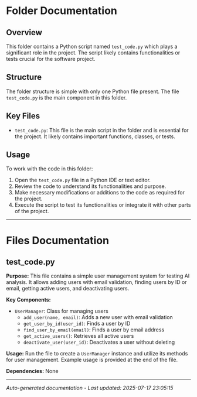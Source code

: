 # Folder Documentation

## Overview
This folder contains a Python script named `test_code.py` which plays a significant role in the project. The script likely contains functionalities or tests crucial for the software project.

## Structure
The folder structure is simple with only one Python file present. The file `test_code.py` is the main component in this folder.

## Key Files
- `test_code.py`: This file is the main script in the folder and is essential for the project. It likely contains important functions, classes, or tests.

## Usage
To work with the code in this folder:
1. Open the `test_code.py` file in a Python IDE or text editor.
2. Review the code to understand its functionalities and purpose.
3. Make necessary modifications or additions to the code as required for the project.
4. Execute the script to test its functionalities or integrate it with other parts of the project.

---

# Files Documentation

## test_code.py

**Purpose:** This file contains a simple user management system for testing AI analysis. It allows adding users with email validation, finding users by ID or email, getting active users, and deactivating users.

**Key Components:**
- `UserManager`: Class for managing users
  - `add_user(name, email)`: Adds a new user with email validation
  - `get_user_by_id(user_id)`: Finds a user by ID
  - `find_user_by_email(email)`: Finds a user by email address
  - `get_active_users()`: Retrieves all active users
  - `deactivate_user(user_id)`: Deactivates a user without deleting

**Usage:** Run the file to create a `UserManager` instance and utilize its methods for user management. Example usage is provided at the end of the file.

**Dependencies:** None

---
*Auto-generated documentation - Last updated: 2025-07-17 23:05:15*
